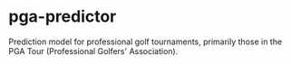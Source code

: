 # pga-predictor
Prediction model for professional golf tournaments, primarily those in the PGA Tour (Professional Golfers' Association).
